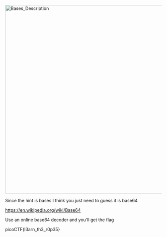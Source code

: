 

<img width="608" alt="Bases_Description" src="https://github.com/sahinyurek/picoCTF-writeups/assets/62119201/bfee99e4-2d60-4aad-af1f-591916025857">


Since the hint is bases I think you just need to guess it is base64

https://en.wikipedia.org/wiki/Base64

Use an online base64 decoder and you'll get the flag

picoCTF{l3arn_th3_r0p35}
